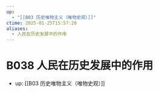 ```yaml
---
up:
  - "[[B03 历史唯物主义（唯物史观）]]"
ctime: 2025-01-25T15:57:20
aliases:
  - 人民在历史发展中的作用
---
```


# B038 人民在历史发展中的作用

- up: [[B03 历史唯物主义（唯物史观）]]
